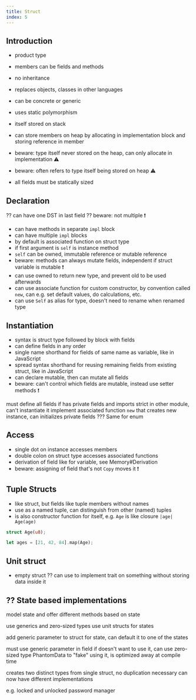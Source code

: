 ```yaml
---
title: Struct
index: 5
---
```


## Introduction

- product type
- members can be fields and methods
- no inheritance
- replaces objects, classes in other languages
- can be concrete or generic
- uses static polymorphism

- itself stored on stack
- can store members on heap by allocating in implementation block and storing reference in member
- beware: type itself never stored on the heap, can only allocate in implementation ⚠️
- beware: often refers to type itself being stored on heap ⚠️
- all fields must be statically sized



## Declaration

?? can have one DST in last field
?? beware: not multiple ❗️

- can have methods in separate `impl` block
- can have multiple `impl` blocks
- by default is associated function on struct type
- if first argument is `self` is instance method
- `self` can be owned, immutable reference or mutable reference
- beware: methods can always mutate fields, independent if struct variable is mutable ❗️
- can use owned to return new type, and prevent old to be used afterwards
- can use associate function for custom constructor, by convention called `new`, can e.g. set default values, do calculations, etc.
- can use `Self` as alias for type, doesn't need to rename when renamed type



## Instantiation

- syntax is struct type followed by block with fields
- can define fields in any order
- single name shorthand for fields of same name as variable, like in JavaScript
- spread syntax shorthand for reusing remaining fields from existing struct, like in JavaScript
- can declare mutable, then can mutate all fields
- beware: can't control which fields are mutable, instead use setter methods ❗️

must define all fields
if has private fields and imports strict in other module, can't instantiate it
implement associated function `new` that creates new instance, can initializes private fields
??? Same for enum



## Access

- single dot on instance accesses members
- double colon on struct type accesses associated functions
- derivation of field like for variable, see Memory#Derivation
- beware: assigning of field that's not `Copy` moves it ❗️



## Tuple Structs

- like struct, but fields like tuple members without names
- use as a named tuple, can distinguish from other (named) tuples
- is also constructor function for itself, e.g. `Age` is like closure `|age| Age(age)`

```rs
struct Age(u8);

let ages = [21, 42, 84].map(Age);
```


## Unit struct

- empty struct
?? can use to implement trait on something without storing data inside it



## ?? State based implementations

model state and offer different methods based on state

use generics and zero-sized types
use unit structs for states

add generic parameter to struct for state, can default it to one of the states

must use generic parameter in field
if doesn't want to use it, can use zero-sized type PhantomData to "fake" using it, is optimized away at compile time

creates two distinct types from single struct, no duplication necessary
can now have different implementations

e.g. locked and unlocked password manager
